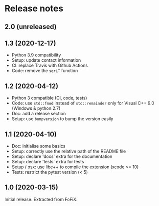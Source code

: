 Release notes
=============

2.0 (unreleased)
----------------


1.3 (2020-12-17)
----------------

- Python 3.9 compatibility
- Setup: update contact information
- CI: replace Travis with Github Actions
- Code: remove the `sqrLT` function


1.2 (2020-04-12)
----------------

- Python 3 compatible (CI, code, tests)
- Code: use `std::fmod` instead of `std::remainder` only for Visual C++ 9.0 (Windows & python 2.7)
- Doc: add a release section
- Setup: use ``bumpversion`` to bump the version easily


1.1 (2020-04-10)
----------------

- Doc: initialise some basics
- Setup: correctly use the relative path of the README file
- Setup: declare 'docs' extra for the documentation
- Setup: declare 'tests' extra for tests
- Setup / osx: use libc++ to compile the extension (xcode >= 10)
- Tests: restrict the pytest version (< 5)


1.0 (2020-03-15)
----------------

Initial release. Extracted from FoFiX.
